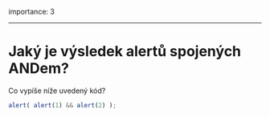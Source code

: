 importance: 3

---

# Jaký je výsledek alertů spojených ANDem?

Co vypíše níže uvedený kód?

```js
alert( alert(1) && alert(2) );
```

